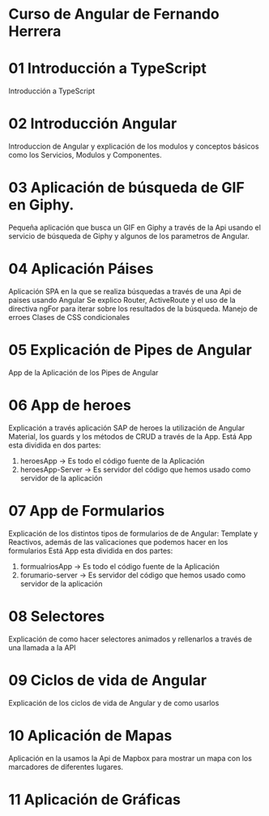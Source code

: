 # Curso de Angular de Fernando Herrera

# 01 Introducción a TypeScript

Introducción a TypeScript

# 02 Introducción Angular

Introduccion de Angular y explicación de los modulos y conceptos básicos como los Servicios, Modulos y Componentes.

# 03 Aplicación de búsqueda de GIF en Giphy.

Pequeña aplicación que busca un GIF en Giphy a través de la Api usando el servicio de búsqueda de Giphy y algunos de los parametros de Angular.

# 04 Aplicación Páises

Aplicación SPA en la que se realiza búsquedas a través de una Api de paises usando Angular
Se explico Router, ActiveRoute y el uso de la directiva ngFor para iterar sobre los resultados de la búsqueda.
Manejo de erroes
Clases de CSS condicionales

# 05 Explicación de Pipes de Angular
App de la Aplicación de los Pipes de Angular

# 06 App de heroes 
Explicación a través aplicación SAP de heroes la utilización de Angular Material, los guards y los métodos de CRUD a través de la App.
Está App esta dividida en dos partes:

1. heroesApp -> Es todo el código fuente de la Aplicación
2. heroesApp-Server -> Es servidor del código que hemos usado como servidor de la aplicación

# 07 App de Formularios

Explicación de los distintos tipos de formularios de de Angular: Template y Reactivos, además de las valicaciones que podemos hacer en los formularios
Está App esta dividida en dos partes:

1. formualriosApp -> Es todo el código fuente de la Aplicación
2. forumario-server -> Es servidor del código que hemos usado como servidor de la aplicación

# 08 Selectores
Explicación de como hacer selectores animados y rellenarlos a través de una llamada a la API

# 09 Ciclos de vida de Angular
Explicación de los ciclos de vida de Angular y de como usarlos

# 10 Aplicación de Mapas
Aplicación en la usamos la Api de Mapbox para mostrar un mapa con los marcadores de diferentes lugares.

# 11 Aplicación de Gráficas